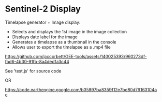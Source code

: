# Sentinel-2 Display

Timelapse generator + Image display:

- Selects and displays the 1st image in the image collection
- Displays date label for the image
- Generates a timelapse as a thumbnail in the console
- Allows user to export the timelapse as a .mp4 file



https://github.com/jaccorbett/GEE-tools/assets/140025393/960273df-fad6-4b30-91fb-8a4ded1a3c44



See 'test.js' for source code

OR

https://code.earthengine.google.com/b35897ba8359f12e7be80d79163104ae
